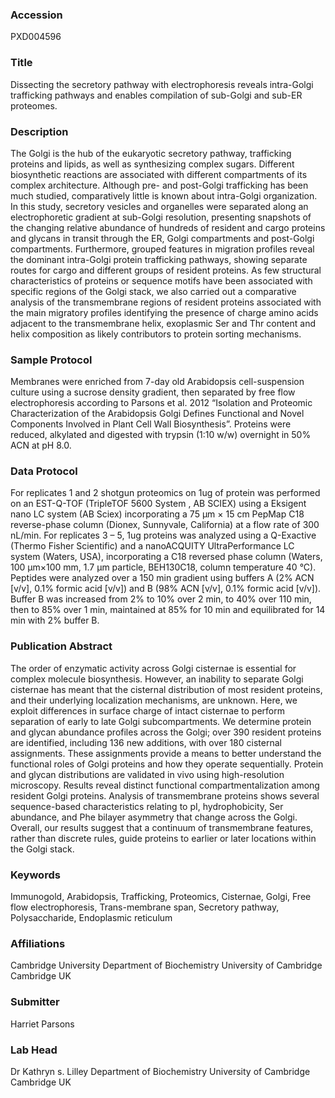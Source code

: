 ### Accession
PXD004596

### Title
Dissecting the secretory pathway with electrophoresis reveals intra-Golgi trafficking pathways and enables compilation of sub-Golgi and sub-ER proteomes.

### Description
The Golgi is the hub of the eukaryotic secretory pathway, trafficking proteins and lipids, as well as synthesizing complex sugars.  Different biosynthetic reactions are associated with different compartments of its complex architecture.  Although pre- and post-Golgi trafficking has been much studied, comparatively little is known about intra-Golgi organization. In this study, secretory vesicles and organelles were separated along an electrophoretic gradient at sub-Golgi resolution, presenting snapshots of the changing relative abundance of hundreds of resident and cargo proteins and glycans in transit through the ER, Golgi compartments and post-Golgi compartments. Furthermore, grouped features in migration profiles reveal the dominant intra-Golgi protein trafficking pathways, showing separate routes for cargo and different groups of resident proteins. As few structural characteristics of proteins or sequence motifs have been associated with specific regions of the Golgi stack, we also carried out a comparative analysis of the transmembrane regions of resident proteins associated with the main migratory profiles identifying the presence of charge amino acids adjacent to the transmembrane helix, exoplasmic Ser and Thr content and helix composition as likely contributors to protein sorting mechanisms.

### Sample Protocol
Membranes were enriched from 7-day old Arabidopsis cell-suspension culture using a sucrose density gradient, then separated by free flow electrophoresis according to Parsons et al. 2012 “Isolation and Proteomic Characterization of the Arabidopsis Golgi Defines Functional and Novel Components Involved in Plant Cell Wall Biosynthesis”. Proteins were reduced, alkylated and digested with trypsin (1:10 w/w) overnight in 50% ACN at pH 8.0.

### Data Protocol
For replicates 1 and 2 shotgun proteomics on 1ug of protein was performed on an EST-Q-TOF (TripleTOF 5600 System , AB SCIEX) using a Eksigent nano LC system (AB Sciex) incorporating a 75 μm × 15 cm PepMap C18 reverse-phase column (Dionex, Sunnyvale, California) at a flow rate of 300 nL/min. For replicates 3 – 5, 1ug proteins was analyzed using a Q-Exactive (Thermo Fisher Scientific) and a nanoACQUITY UltraPerformance LC system (Waters, USA), incorporating a C18 reversed phase column (Waters, 100 μm×100 mm, 1.7 μm particle, BEH130C18, column temperature 40 °C). Peptides were analyzed over a 150 min gradient using buffers A (2% ACN [v/v], 0.1% formic acid [v/v]) and B (98% ACN [v/v], 0.1% formic acid [v/v]). Buffer B was increased from 2% to 10% over 2 min, to 40% over 110 min, then to 85% over 1 min, maintained at 85% for 10 min and equilibrated for 14 min with 2% buffer B.

### Publication Abstract
The order of enzymatic activity across Golgi cisternae is essential for complex molecule biosynthesis. However, an inability to separate Golgi cisternae has meant that the cisternal distribution of most resident proteins, and their underlying localization mechanisms, are unknown. Here, we exploit differences in surface charge of intact cisternae to perform separation of early to late Golgi subcompartments. We determine protein and glycan abundance profiles across the Golgi; over 390 resident proteins are identified, including 136 new additions, with over 180 cisternal assignments. These assignments provide a means to better understand the functional roles of Golgi proteins and how they operate sequentially. Protein and glycan distributions are validated in vivo using high-resolution microscopy. Results reveal distinct functional compartmentalization among resident Golgi proteins. Analysis of transmembrane proteins shows several sequence-based characteristics relating to pI, hydrophobicity, Ser abundance, and Phe bilayer asymmetry that change across the Golgi. Overall, our results suggest that a continuum of transmembrane features, rather than discrete rules, guide proteins to earlier or later locations within the Golgi stack.

### Keywords
Immunogold, Arabidopsis, Trafficking, Proteomics, Cisternae, Golgi, Free flow electrophoresis, Trans-membrane span, Secretory pathway, Polysaccharide, Endoplasmic reticulum

### Affiliations
Cambridge University
Department of Biochemistry University of Cambridge Cambridge UK

### Submitter
Harriet Parsons

### Lab Head
Dr Kathryn s. Lilley
Department of Biochemistry University of Cambridge Cambridge UK



